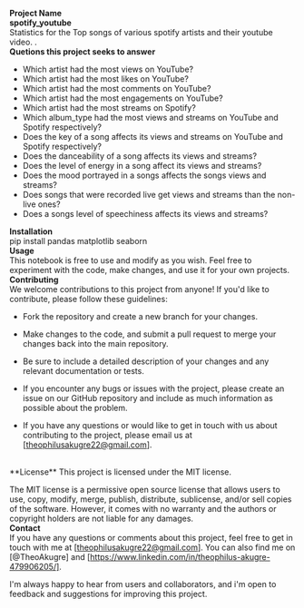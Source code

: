 **Project Name** <br>
**spotify_youtube** <br>
Statistics for the Top songs of various spotify artists and their youtube video.
.<br>
**Quetions this project seeks to answer**
* Which artist had the most views on YouTube?
* Which artist had the most likes on YouTube?
* Which artist had the most comments on YouTube?
* Which artist had the most engagements on YouTube?
* Which artist had the most streams on Spotify?
* Which album_type had the most views and streams on YouTube and Spotify respectively?
* Does the key of a song affects its views and streams on YouTube and Spotify respectively?
* Does the danceability of a song affects its views and streams?
* Does the level of energy in a song affect its views and streams?
* Does the mood portrayed in a songs affects the songs views and streams?
* Does songs that were recorded live get views and streams than the non-live ones?
* Does a songs level of speechiness affects its views and streams?


**Installation** <br>
pip install pandas matplotlib seaborn
<br>
**Usage** <br>
This notebook is free to use and modify as you wish. Feel free to experiment with the code, make changes, and use it for your own projects.
<br>
**Contributing** <br>
We welcome contributions to this project from anyone! If you'd like to contribute, please follow these guidelines:

* Fork the repository and create a new branch for your changes.
* Make changes to the code, and submit a pull request to merge your changes back into the main repository.
* Be sure to include a detailed description of your changes and any relevant documentation or tests.
* If you encounter any bugs or issues with the project, please create an issue on our GitHub repository and include as much information as possible about the problem.

* If you have any questions or would like to get in touch with us about contributing to the project, please email us at [theophilusakugre22@gmail.com].
<br>
**License** 
This project is licensed under the MIT license.

The MIT license is a permissive open source license that allows users to use, copy, modify, merge, publish, distribute, sublicense, and/or sell copies of the software. However, it comes with no warranty and the authors or copyright holders are not liable for any damages.
<br>
**Contact** <br>
If you have any questions or comments about this project, feel free to get in touch with me at [theophilusakugre22@gmail.com]. You can also find me on [@TheoAkugre] and [https://www.linkedin.com/in/theophilus-akugre-479906205/].

I'm always happy to hear from users and collaborators, and i'm open to feedback and suggestions for improving this project.
